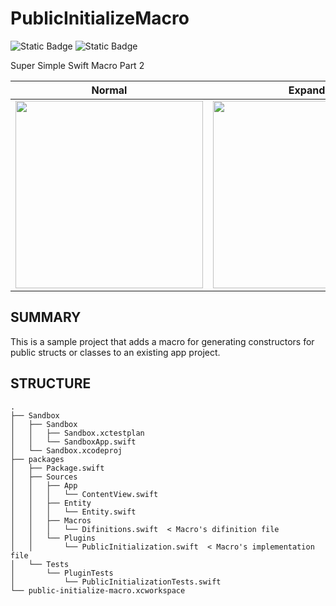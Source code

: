 # PublicInitializeMacro
![Static Badge](https://img.shields.io/badge/xcode-15.3-000000.svg?logo=Xcode&style=for-the-badge)
![Static Badge](https://img.shields.io/badge/swift-5.10-000000.svg?logo=Swift&style=for-the-badge)

Super Simple Swift Macro Part 2

| Normal | Expand |
|:--:|:--:|
| <img width=300 src='https://github.com/MrSmart00/PublicInitializeMacro/assets/8654605/44bf6550-5847-42f4-a0ed-e1179ac0a832' /> | <img width=300 src='https://github.com/MrSmart00/PublicInitializeMacro/assets/8654605/66ed05f1-e97f-4d7a-bec9-5beead9590c0' /> |

## SUMMARY

This is a sample project that adds a macro for generating constructors for public structs or classes to an existing app project.

## STRUCTURE

```
.
├── Sandbox
│   ├── Sandbox
│   │   ├── Sandbox.xctestplan
│   │   └── SandboxApp.swift
│   └── Sandbox.xcodeproj
├── packages
│   ├── Package.swift
│   ├── Sources
│   │   ├── App
│   │   │   └── ContentView.swift
│   │   ├── Entity
│   │   │   └── Entity.swift
│   │   ├── Macros
│   │   │   └── Difinitions.swift  < Macro's difinition file
│   │   └── Plugins
│   │       └── PublicInitialization.swift  < Macro's implementation file
│   └── Tests
│       └── PluginTests
│           └── PublicInitializationTests.swift
└── public-initialize-macro.xcworkspace
```

